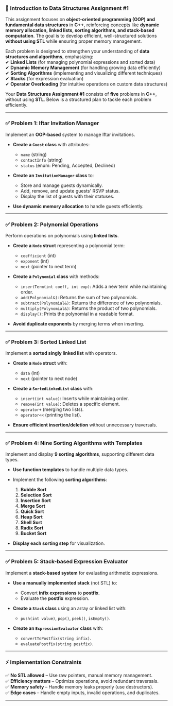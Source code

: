 ### **📌 Introduction to Data Structures Assignment #1**

This assignment focuses on **object-oriented programming (OOP) and fundamental data structures** in **C++**, reinforcing concepts like **dynamic memory allocation, linked lists, sorting algorithms, and stack-based computation**. The goal is to develop efficient, well-structured solutions **without using STL** while ensuring proper memory management.

Each problem is designed to strengthen your understanding of **data structures and algorithms**, emphasizing:  
✔ **Linked Lists** (for managing polynomial expressions and sorted data)  
✔ **Dynamic Memory Management** (for handling growing data efficiently)  
✔ **Sorting Algorithms** (implementing and visualizing different techniques)  
✔ **Stacks** (for expression evaluation)  
✔ **Operator Overloading** (for intuitive operations on custom data structures)

Your **Data Structures Assignment #1** consists of **five** problems in **C++**, without using **STL**. Below is a structured plan to tackle each problem efficiently.

---

### ✅ **Problem 1: Iftar Invitation Manager**
Implement an **OOP-based** system to manage Iftar invitations.

- **Create a `Guest` class** with attributes:
    - `name` (string)
    - `contactInfo` (string)
    - `status` (enum: Pending, Accepted, Declined)

- **Create an `InvitationManager` class** to:
    - Store and manage guests dynamically.
    - Add, remove, and update guests' RSVP status.
    - Display the list of guests with their statuses.

- **Use dynamic memory allocation** to handle guests efficiently.

---

### ✅ **Problem 2: Polynomial Operations**
Perform operations on polynomials using **linked lists**.

- **Create a `Node` struct** representing a polynomial term:
    - `coefficient` (int)
    - `exponent` (int)
    - `next` (pointer to next term)

- **Create a `Polynomial` class** with methods:
    - `insertTerm(int coeff, int exp)`: Adds a new term while maintaining order.
    - `add(Polynomial&)`: Returns the sum of two polynomials.
    - `subtract(Polynomial&)`: Returns the difference of two polynomials.
    - `multiply(Polynomial&)`: Returns the product of two polynomials.
    - `display()`: Prints the polynomial in a readable format.

- **Avoid duplicate exponents** by merging terms when inserting.

---

### ✅ **Problem 3: Sorted Linked List**
Implement a **sorted singly linked list** with operators.

- **Create a `Node` struct** with:
    - `data` (int)
    - `next` (pointer to next node)

- **Create a `SortedLinkedList` class** with:
    - `insert(int value)`: Inserts while maintaining order.
    - `remove(int value)`: Deletes a specific element.
    - `operator+` (merging two lists).
    - `operator<<` (printing the list).

- **Ensure efficient insertion/deletion** without unnecessary traversals.

---

### ✅ **Problem 4: Nine Sorting Algorithms with Templates**
Implement and display **9 sorting algorithms**, supporting different data types.

- **Use function templates** to handle multiple data types.
- Implement the following **sorting algorithms**:
    1. **Bubble Sort**
    2. **Selection Sort**
    3. **Insertion Sort**
    4. **Merge Sort**
    5. **Quick Sort**
    6. **Heap Sort**
    7. **Shell Sort**
    8. **Radix Sort**
    9. **Bucket Sort**

- **Display each sorting step** for visualization.

---

### ✅ **Problem 5: Stack-based Expression Evaluator**
Implement a **stack-based system** for evaluating arithmetic expressions.

- **Use a manually implemented stack** (not STL) to:
    - Convert **infix expressions** to **postfix**.
    - Evaluate the **postfix** expression.

- **Create a `Stack` class** using an array or linked list with:
    - `push(int value)`, `pop()`, `peek()`, `isEmpty()`.

- **Create an `ExpressionEvaluator` class** with:
    - `convertToPostfix(string infix)`.
    - `evaluatePostfix(string postfix)`.

---

### ⚡ **Implementation Constraints**
✅ **No STL allowed** – Use raw pointers, manual memory management.  
✅ **Efficiency matters** – Optimize operations, avoid redundant traversals.  
✅ **Memory safety** – Handle memory leaks properly (use destructors).  
✅ **Edge cases** – Handle empty inputs, invalid operations, and duplicates.

---